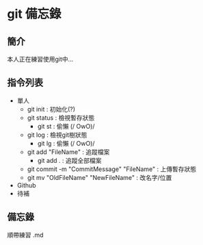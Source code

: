 # git 備忘錄

## 簡介

本人正在練習使用git中...

## 指令列表

* 單人
  * git init : 初始化(?)
  * git status : 檢視暫存狀態
    * git st : 偷懶 (/ OwO)/
  * git log : 檢視git樹狀態
    * git lg : 偷懶 (/ OwO)/
  * git add "FileName" : 追蹤檔案
    * git add . : 追蹤全部檔案
  * git commit -m "CommitMessage" "FileName" : 上傳暫存狀態
  * git mv "OldFileName" "NewFileName" : 改名字/位置
* Github
 * 待補
 
## 備忘錄

順帶練習 .md
